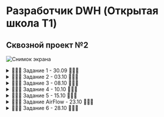 # Разработчик DWH (Открытая школа Т1)

## Сквозной проект №2
![Снимок экрана](https://github.com/user-attachments/assets/709c8a8f-58d7-4b23-af03-d782bb9f5b9b)

<details>
<summary>🔷🔷🔷 Задание 1 - 30.09 🔷🔷🔷</summary>

<details>
<summary>Практическое задание</summary>

  ![Снимок экрана 2024-09-30 172943](https://github.com/user-attachments/assets/a4b25435-41e3-4a2e-abf7-af63afbfcc36)

  | Архитектурный подход | Плюсы                                             | Минусы                                           | Критерии для выбора                             |
|----------------------|--------------------------------------------------|-------------------------------------------------|-------------------------------------------------|
| **DWH** | - Высокая производительность запросов <br> - Структурированные данные <br> - Поддержка аналитики и отчетности | - Высокие затраты на хранение <br> - Длительная настройка <br> - Жесткие схемы | - Нужен централизованный доступ к структурированным данным <br> - Сложные аналитические запросы |
| **Data Lake**        | - Гибкость в хранении как структурированных, так и неструктурированных данных <br> - Низкая стоимость хранения | - Управление качеством данных сложно <br> - Потенциальные проблемы с безопасностью <br> - Меньше оптимизации для аналитики | - Большие объемы неструктурированных данных <br> - Необходимость в быстром доступе к данным |
| **Lake House**       | - Комбинация подходов Data Lake и DWH <br> - Поддержка как аналитических, так и транзакционных запросов <br> - Упрощенное управление данными | - Сложность в реализации <br> - Высокие требования к ресурсам | - Нужен баланс между структурированными и неструктурированными данными <br> - Необходимость в гибком хранилище |
| **Data Mesh**        | - Децентрализация данных <br> - Командная ответственность за данные <br> - Легче интегрировать с микросервисной архитектурой | - Требует изменения культуры работы с данными <br> - Сложность в обеспечении согласованности данных | - Необходимость гибкости и быстрой адаптации <br> - Уровень зрелости команды и инфраструктуры |

</details>

<details>
<summary>Сквозное задание</summary>

![Снимок экрана](https://github.com/user-attachments/assets/94cd1d31-e909-44d7-8a00-579a4081fe6b)

## Тип хранилища
Поскольку необходимо реализовать локальное хранилище для аналитических и балансовых счетов, которое будет обновляться несколько раз в день, оптимальным выбором является операционное хранилище данных (ODS). Оно позволяет интегрировать данные из разных источников и обрабатывать их в реальном времени, что соответствует требованиям по частому обновлению информации.
## Количество слоев
Для данной задачи подойдет архитектура с тремя слоями:

- Первый слой (Staging/Storage Layer): Здесь данные собираются, обрабатываются и нормализуются. Это служит для глубокого анализа и долгосрочного хранения.
- Второй слой (Presentation Layer): На этом уровне создаются бизнес-витрины данных с агрегированными показателями для пользователей.

Такое разделение слоев позволяет эффективно управлять, хранить и предоставлять доступ к данным, соответствуя современным требованиям к организациям хранилищ данных. 
</details>
</details>

<details>
<summary>🔷🔷🔷 Задание 2 - 03.10 🔷🔷🔷</summary>

  <details>
<summary>Практическое задание</summary>

![image](https://github.com/user-attachments/assets/feb7213e-038f-4eda-999a-c9b296817b59)

### Таблицы в схеме arenadata_toolkit

| Наименование          | Содержание                                                                                                          | Применение                                                  |
|-----------------------|---------------------------------------------------------------------------------------------------------------------|-------------------------------------------------------------|
| `daily_operation`     | Информация об автоматических операциях VACUUM и ANALYZE, проводимых над таблицами базы данных по расписанию  | Анализ и оптимизация процесса хранения данных, обеспечивая регулярное обслуживание таблиц |
| `db_files_current`    | Текущая информация о файлах базы данных на всех сегментах кластера, связываемая с таблицами, индексами и другими объектами базы данных, актуальная на момент последнего запуска скрипта collect_table_stats | Помогает в мониторинге и отладке системы, предоставляя актуальные данные о файловой структуре БД  |
| `db_files_history`    | Хранит историю изменений файлов БД на всех сегментах кластера с привязкой к таблицам, индексам и другим объектам БД (при возможности определения таких связей) |  Наблюдение за изменением использования дискового пространства во времени, что важно для анализа роста и распределения данных   |
| `operation_exclude`   | Информация о схемах базы данных, к которым не применяются операции VACUUM и ANALYZE при запуске соответствующих скриптов | Управление и мониторинг использования ресурсов, позволяя исключать ненужные операции для определённых схем |


### Представлений в arenadata_toolkit не найдено!!!

### Представления в схеме gp_toolkit

| Наименование                             | Содержимое                                                             | Применение                                                  |
|------------------------------------------|------------------------------------------------------------------------|-------------------------------------------------------------|
| `_gp_fullname`                           | Полные имена объектов базы данных                                      | Используется для ссылки на объекты с полными именами        |
| `_gp_is_append_only`                     | Проверка, является ли таблица дополнением только                       | Для оптимизации вставки данных                              |
| `_gp_number_of_segments`                 | Сегментарная информация таблиц                                         | Для анализа распределения данных                            |
| `_gp_user_data_tables`                   | Информация о пользовательских таблицах                                 | Управление и учет пользовательских данных                   |
| `_gp_user_data_tables_readable`          | Читаемые пользовательские таблицы                                      | Для анализа читаемых таблиц                                 |
| `_gp_user_namespaces`                    | Пространства имен пользователей                                        | Для управления пространствами имен                          |
| `_gp_user_tables`                        | Таблицы пользователей                                                  | Учет пользовательских таблиц                                |
| `gp_bloat_diag`                          | Диагностика раздувания таблиц                                          | Анализ и оптимизация хранения данных                        |
| `gp_bloat_expected_pages`                | Ожидаемые страницы раздувания                                          | Для выявления возможного раздувания                         |
| `gp_locks_on_relation`                   | Блокировки на отношениях                                               | Управление блокировками и конкурентным доступом             |
| `gp_locks_on_resqueue`                   | Блокировки на очередях ресурсов                                        | Мониторинг использования ресурсов                           |
| `gp_log_command_timings`                 | Временные метки выполнения команд                                      | Анализ производительности команд                            |
| `gp_log_database`                        | Логи базы данных                                                       | Общий мониторинг и отладка системы                          |
| `gp_log_master_concise`                  | Краткие логи от мастера                                                | Быстрая диагностика проблем                                 |
| `gp_log_system`                          | Системные логи                                                         | Помогает в отладке и мониторинге системы                    |
| `gp_param_settings_seg_value_diffs`      | Различия в параметрах сегментов                                        | Анализ конфигурации сегментов                               |
| `gp_pgdatabase_invalid`                  | Неверные записи в базе данных                                          | Обнаружение и исправление аномалий                          |
| `gp_resgroup_config`                     | Конфигурация групп ресурсов                                            | Управление ресурсными группами                              |
| `gp_resgroup_status`                     | Статус групп ресурсов                                                  | Мониторинг использования ресурсов                           |
| `gp_resgroup_status_per_host`            | Статус групп ресурсов по хостам                                        | Детальный мониторинг по хостам                              |
| `gp_resgroup_status_per_segment`         | Статус групп ресурсов по сегментам                                     | Детальный мониторинг по сегментам                           |
| `gp_resq_activity`                       | Активность очередей ресурсов                                           | Управление и мониторинг использования ресурсов              |
| `gp_resq_activity_by_queue`              | Активность распределена по очередям                                    | Анализ различных очередей                                   |
| `gp_resq_priority_backend`               | Приоритеты бекенда                                                     | Оптимизация использования бекенд ресурсов                   |
| `gp_resq_priority_statement`             | Приоритеты заявлений                                                   | Оптимизация выполнения заявлений                            |
| `gp_role`                                | Информация о ролях                                                     | Управление и контроль доступа                               |
| `gp_resqueue_status`                     | Статус очередей ресурсов                                               | Мониторинг и оптимизация использования ресурсов             |
| `gp_roles_assigned`                      | Назначенные роли в системе                                             | Управление и контроль ролей пользователей                   |
| `gp_size_of_all_table_indexes`           | Общий размер индексов всех таблиц                                      | Анализ потребления пространства индексами                   |
| `gp_size_of_database`                    | Размер базы данных                                                     | Наблюдение за использованием дискового пространства         |
| `gp_size_of_index`                       | Размер конкретного индекса                                             | Оптимизация дизайна индексов                                |
| `gp_size_of_partition_and_indexes_disk`  | Размер разделов и индексов на диске                                    | Управление дисковым пространством                           |
| `gp_size_of_schema_disk`                 | Размер схем на диске                                                   | Оптимизация использования схем                              |
| `gp_size_of_table_and_indexes_disk`      | Размер таблиц и их индексов на диске                                   | Полный учет потребления пространства                        |
| `gp_size_of_table_and_indexes_licensing` | Лицензионная информация о размере таблиц и индексов                    | Анализ соответствия лицензии использования ресурсов         |
| `gp_size_of_table_disk`                  | Размер таблицы на диске                                                | Оптимизация хранения данных                                 |
| `gp_size_of_table_uncompressed`          | Неражатый размер таблицы                                               | Анализ эффективности сжатия данных                          |
| `gp_skew_coefficients`                   | Коэффициенты неравномерности распределения данных                      | Анализ и оптимизация распределения данных на сегментах      |
| `gp_skew_idle_fractions`                 | Пропорции простаивания при несбалансированности                        | Оптимизация производительности                              |
| `gp_stats_missing`                       | Отсутствующие статистические данные                                    | Выявление и исправление статистических аномалий             |
| `gp_table_indexes`                       | Индексы таблиц                                                         | Управление и оптимизация индексов                           |
| `gp_workfile_entries`                    | Записи рабочих файлов                                                  | Управление временными файлами в процессе выполнения запросов|
| `gp_workfile_mgr_used_diskspace`         | Использование дискового пространства менеджером рабочих файлов         | Контроль за временным дисковым пространством                |
| `gp_workfile_usage_per_query`            | Использование рабочих файлов по запросам                               | Анализ потребления ресурсов заданными запросами             |
| `gp_workfile_usage_per_segment`          | Использование рабочих файлов по сегментам                              | Детальный мониторинг использования рабочих файлов           |

  </details>
</details>

<details>
<summary>🔷🔷🔷 Задание 3 - 08.10 🔷🔷🔷</summary>

  <details>
<summary>Практическое задание R3.1</summary>

![image](https://github.com/user-attachments/assets/53e12351-4371-4895-9d76-6e56a46e30bc)

Скопировал в свою бд dwh_2_t1_isabayramov с помощью dblink в подготовленную таблицу payments
```sql
INSERT INTO dwh_2_t1_isabayramov.payments_and_loans.payments
SELECT * FROM dblink('dbname=t1_dwh_potok2_datasandbox',
                     'SELECT * FROM payments_and_loans.payments')
AS source_table_schema(payment_id int4, loan_id INT4,
payment_date DATE, amount NUMERIC, created_at TIMESTAMP, updated_at TIMESTAMP);

```

```sql
-- создал копию с типом сжатия ZTSD, уровенем сжатия 7 и строчный тип хранения
CREATE TABLE payments_compressed_row 
WITH (
    appendonly = true,
    orientation = 'row',
    compresslevel = 7,
    compresstype = 'zstd'
) AS
SELECT * FROM payments;

-- создал копию с типом сжатия RLE, уровенем сжатия 4 и колоночный тип хранения
CREATE TABLE payments_compressed_columnar 
WITH (
    appendonly = true,
    orientation = 'column',
    compresstype = 'rle_type',
    compresslevel = 4
) AS
SELECT * FROM payments;
```

![image](https://github.com/user-attachments/assets/fcb72157-b2ae-4bc2-bed3-b98852a2d3e2)


![Снимок экрана 2024-10-19 145315](https://github.com/user-attachments/assets/9dc60a67-b6ba-4467-b307-67657bd893e7)

payments:
- Тип хранения: без сжатия
- План выполнения: Показывает последовательное сканирование таблицы
- Самое меньшее потребление памяти и время выполнения по сравнению с другими

![Снимок экрана 2024-10-19 145121](https://github.com/user-attachments/assets/efb53193-613c-4443-85f6-aa6586fa567b)

payments_compressed_columnar
- Тип хранения: со сжатым столбцовым хранением
- План выполнения: Предлагает более высокий расход памяти и чуть меньше времени выполнения, что может быть результатом эффективного доступа к столбцам
- Обычно хорошо подходит для аналитических запросов, где важен доступ к отдельным столбцам

![Снимок экрана 2024-10-19 145129](https://github.com/user-attachments/assets/0e54fca3-bb2a-449d-984a-8258507240d3)

payments_compressed_row
- Тип хранения: со сжатым строковым хранением
- План выполнения: Потребление памяти выше, чем у первого плана, но само время выполнения оказалось самым низким среди всех трёх вариантов
- Может быть более эффективным для операций с полными записями
  </details>
    <details>
<summary>Практическое задание R3.2</summary>

![image](https://github.com/user-attachments/assets/ce8b3331-cc9c-4873-9469-fed3b715e53c)

| Индекс        | Назначение                                                                                     | Работа                                                                                      | Особенности                                                                                  |
|---------------|------------------------------------------------------------------------------------------------|--------------------------------------------------------------------------------------------|----------------------------------------------------------------------------------------------|
| **B-tree**    | Универсальный индекс для большинства типов данных и операций                                   | Быстрая сортировка и поиск благодаря структуре, напоминающей бинарное дерево               | - Автоматически создается для уникальных и первичных ключей;<br> - хорош для диапазонных запросов    |
| **Hash**      | Оптимизирован для операций равенства                                                           | Использует хеш-таблицы для быстрого доступа по ключу                                       | - Не поддерживает уникальные индексы;<br> - рекомендуется для равенства;<br> - поддерживает WAL            |
| **GiST**      | Индексация данных, где порядок и сравнение не являются основными                               | Позволяет использовать специализированные операторы                                        | - Поддерживает различные операции;<br> - отлично подходит для полнотекстового поиска                 |
| **GIN**       | Оптимизирован для сложных структур, таких как массивы или JSONB                                | Поддерживает множество значений в одном поле                                               | - Подходит для быстрого поиска присутствия элементов;<br> - требует много памяти                     |
| **SP-GiST**   | Эффективен для данных с высокой степенью разреженности                                         | Разделяет пространство данных на части                                                    | - Поддерживает нестандартные типы данных;<br> - эффективен в многоуровневых иерархиях                |
| **BRIN**     | Оптимизирован для работы с большими таблицами, где данные имеют физическую корреляцию | Индексирует блоки данных вместо отдельных строк                         | - Экономит память; Идеально подходит для работы с большими, но неоднородными данными на диске                                                                       |
| **RUM**      | Является расширением GIN индексов с дополнительной поддержкой ранжирования и полнотекстового поиска | Расширенные возможности полнотекстового поиска и сортировки | - Расширенный функционал для ранжирования; поддержка полнотекстового поиска с ранжированием; использует больше ресурсов по сравнению с классическим GIN индексом      |
| **Bitmap (Уникальный для GreenPlum)**    | Обработка больших наборов данных для аналитических запросов         | Использует битовые массивы для отслеживания значений                                       | - Эффективен для `OR` условий;<br> - позволяет операции над множествами (объединение, пересечение)   |

  </details>
    <details>
<summary>Сквозное задание S3.1</summary>

![image](https://github.com/user-attachments/assets/e4d95891-1f98-491f-8300-0f0d6f53dc53)

```mermaid
erDiagram
    ORGANIZATIONS {
        serial4 organization_id
        varchar name
        varchar registration_number
        varchar address
        varchar contact_info
        timestamp created_at
        timestamp updated_at
    }

    ANALYTIC_ACCOUNTS {
        varchar analytic_account_number
        int4 organization_id
        varchar synthetic_account_number
        numeric balance
        timestamp created_at
        timestamp updated_at
    }

    SYNTHETIC_ACCOUNTS {
        varchar synthetic_account_number
        varchar description
        varchar account_type
        timestamp created_at
        timestamp updated_at
    }

    TRANSACTIONS {
        bigserial transaction_id PK
        varchar analytic_account_number
        numeric amount
        timestamp transaction_date
        varchar transaction_type
        varchar description
        timestamp created_at
        timestamp updated_at
    }

    ORGANIZATIONS ||--o{ ANALYTIC_ACCOUNTS : "maintains"
    ANALYTIC_ACCOUNTS ||--o{ TRANSACTIONS : "records"
    SYNTHETIC_ACCOUNTS ||--|{ ANALYTIC_ACCOUNTS : "links"
```

Проектирование на основе 1-2 НФ по Кимбаллу:
- Staging Layer: Все таблицы остаются в более "сырых" и первичных формах. Это позволяет собирать данные для дальнейшей обработки и нормализации.
- Presentation Layer: Данные в этом слое оптимизированы для аналитики и отчетности. Структуры представлены в виде четких фактов и измерений, облегчая доступ к информации для бизнес-анализов.

Объяснение структуры:
- Организации (ORGANIZATIONS):
Хранят основную информацию о каждой организации, включая уникальный идентификатор organization_id, название, регистрационный номер, адрес и контактные данные.
- Синтетические счета (SYNTHETIC_ACCOUNTS):
Представляют собой учетные категории с уникальным номером synthetic_account_number, описанием и типом счета. Эти счета используются для классификации аналитических счетов.
- Аналитические счета (ANALYTIC_ACCOUNTS):
Детализация финансовой информации, связанная с конкретными организациями через organization_id и с синтетическими счетами через synthetic_account_number. Включает поле balance для учета остатков.
- Транзакции (TRANSACTIONS):
Фиксируют каждую финансовую операцию, связываясь с аналитическими счетами через analytic_account_number. Содержат информацию о сумме (amount), дате транзакции (transaction_date), типе транзакции и её описании.
- Maintains:
Представляет собой отношение "организация управляет аналитическими счетами".
- Links:
Отражает связь "синтетический счет связан с аналитическим".
- Records: 
Показывает, что "анализируемый счет содержит транзакции".

  </details>
</details>

<details>
<summary>🔷🔷🔷 Задание 4 - 10.10 🔷🔷🔷</summary>

  <details>
<summary>Практическое задание R4.1</summary>

![image](https://github.com/user-attachments/assets/8b5bea6b-bf1d-4800-81e9-4a4720755439)

Сперва я сделал команды вне транзакции, чтобы посмотреть на изменения в таблицу. А после вне в транзакцию и была ошибка, тк 230001 строка уже была + добавил апдейт айдишника -1. Такая транзакция выдаст ошибку и никакая команда выполнена не будет по принципу атомарности.
```sql
BEGIN;

-- Добавляем новую запись
INSERT INTO payments (payment_id, loan_id, payment_date, amount, created_at, updated_at) 
VALUES (230001, 101, '2024-10-01', 500.00, CURRENT_TIMESTAMP, CURRENT_TIMESTAMP);

-- Обновляем существующую запись
UPDATE payments 
SET amount = 600.00, updated_at = CURRENT_TIMESTAMP 
WHERE payment_id = 1;

-- Обновление, которое завершится ошибкой
UPDATE payments 
SET amount = 700.00, updated_at = CURRENT_TIMESTAMP 
WHERE payment_id = -1;

ROLLBACK;
```
  </details>
  
  <details>
<summary>Сквозное задание S4.1</summary>
    
![Снимок экрана 2024-10-14 012301](https://github.com/user-attachments/assets/f4b3d24f-d4a3-484f-bb1e-f0a222a261a1)
    
&#11088;
Выбрал моделирование по подходу Кимбалла в виде звездой схемы, которая состоит из таблицы фактов (фактограммные) - transactions и таблиц изменений - synthetic_accounts, analytic_accounts, organizations

### Таблица фактов: transactions (хранит транзакции с подробной информацией)
Ключи:
- transaction_id, transaction_date: составной первичный ключ
- analytic_account_number: ссылается на analytic_accounts
Партиционирование по transaction_date для улучшения производительности запросов на временных данных. По дням, тк в сквозном проекте будет обнавление каждые 4 часа и для удобства партиция в размере дня
Индексы созданы на transaction_date и transaction_type для ускорения выборок
Сжатие не применял, тк это не append-only таблица. Нам нужны ключи

```sql
CREATE TABLE core.transactions (
    transaction_id bigserial,
    analytic_account_number varchar(255) NOT NULL REFERENCES core.analytic_accounts(analytic_account_number),
    balance_account_number varchar(255) NOT NULL,
    amount numeric(15, 2) NOT NULL,
    transaction_date date NOT NULL,
    transaction_type varchar(50) NOT NULL,
    description text,
    created_at timestamp DEFAULT current_timestamp,
    updated_at timestamp DEFAULT current_timestamp,
    PRIMARY KEY (transaction_id, transaction_date)
)
DISTRIBUTED BY (transaction_id)
PARTITION BY RANGE (transaction_date)
(
    START ('2020-01-01') END ('2021-01-01') EVERY (INTERVAL '1 day'),
    START ('2021-01-01') END ('2022-01-01') EVERY (INTERVAL '1 day'),
    START ('2022-01-01') END ('2023-01-01') EVERY (INTERVAL '1 day'),
    START ('2023-01-01') END ('2024-01-01') EVERY (INTERVAL '1 day'),
    START ('2024-01-01') END ('2025-01-01') EVERY (INTERVAL '1 day')
);

CREATE INDEX idx_transaction_date ON core.transactions (transaction_date);
CREATE INDEX idx_analytic_account_number ON core.transactions (analytic_account_number);
CREATE INDEX idx_transaction_type ON core.transactions (transaction_type);
```

### Таблица измерений: synthetic_accounts (содержит информацию о синтетических счетах)
synthetic_account_number - первичный ключ

```sql
CREATE TABLE core.synthetic_accounts (
    synthetic_account_number varchar(255) PRIMARY KEY,
    description varchar(255),
    account_type varchar(255),
    created_at timestamp,
    updated_at timestamp);
```

### Таблица измерений: analytic_accounts (содержит информацию об аналитических счетах)
Ключи:
- analytic_account_number: Первичный ключ
- Связь с organizations через organization_id
- Связь с synthetic_accounts через synthetic_account_number
Для ускорения операций соединения создан индекс на synthetic_account_number

```sql
CREATE TABLE core.analytic_accounts (
    analytic_account_number varchar(255) PRIMARY KEY,
    organization_id int REFERENCES core.organizations(organization_id),
    synthetic_account_number varchar(255) REFERENCES core.synthetic_accounts(synthetic_account_number),
    balance numeric(15, 2),
    created_at timestamp,
    updated_at timestamp);

CREATE INDEX idx_synthetic_account_number ON core.analytic_accounts (synthetic_account_number);
```

### Таблица измерений: organizations (хранит информацию о организациях)
organization_id - первичный ключ

```sql
CREATE TABLE core.organizations (
    organization_id serial PRIMARY KEY,
    name varchar(255),
    registration_number varchar(255),
    address varchar(255),
    contact_info varchar(255),
    created_at timestamp,
    updated_at timestamp);
```
![image](https://github.com/user-attachments/assets/0b6a299f-940a-4abf-a6c1-ed9f341823fb)

Скопировал данные в свою бд dwh_2_t1_isabayramov с помощью dblink в подготовленные таблицы

```sql
INSERT INTO dwh_2_t1_isabayramov.core.transactions
SELECT * FROM dblink('dbname=t1_dwh_potok2_datasandbox',
                     'SELECT * FROM t1_dwh_potok2_accounts.transactions')
AS source_table_schema(transaction_id bigint,
    analytic_account varchar(255),
    amount numeric(15, 2),
    transaction_date timestamp,
    transaction_type varchar(255),
    description varchar(255),
    created_at timestamp,
    updated_at timestamp);
```
  
  </details>
</details>

<details>
<summary>🔷🔷🔷 Задание 5 - 15.10 🔷🔷🔷</summary>

<details>
<summary>Практическое задание R5.1</summary>

![image](https://github.com/user-attachments/assets/9d560861-18eb-4d0a-91cf-f5f15aa3cfd9)

  
  </details>
<details>
<summary>Сквозное задание S5.1</summary>

![image](https://github.com/user-attachments/assets/c610737a-b262-4d20-8fdb-997c1c4d6ff9)

  
  </details>
  <details>
<summary>Сквозное задание S5.2</summary>

![image](https://github.com/user-attachments/assets/3bcdf57b-c062-4d27-bf69-93f2f4e4dd0d)

  
  </details>
  
</details>

<details>
<summary>🔷🔷🔷 Задание AirFlow - 23.10 🔷🔷🔷</summary>

![image](https://github.com/user-attachments/assets/4d05aaaa-5be9-4928-a426-ede13b9dedff)

</details>

<details>
<summary>🔷🔷🔷 Задание 6 - 28.10 🔷🔷🔷</summary>



</details>
